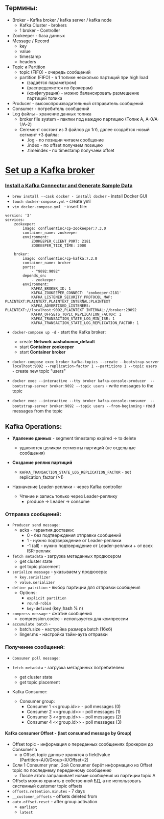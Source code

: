 ## Термины:
* Broker - Kafka broker / kafka server / kafka node
  * Kafka Cluster - brokers
  * 1 broker - Controller
* Zookeeper - база данных
* Message / Record
  * key
  * value
  * timestamp
  * headers
* Topic и Partition
  * topic (FIFO) - очередь сообщений
  * partition (FIFO) - в 1 топике несколько партиций при high load 
    * (задаётся параметром)
    * (распределяется по брокерам)
    * (конфигурация) - можно балансировать размещение партиций топика
* Producer - высокопроизводительный отправитель сообщений
* Consumer - потребитель сообщений
* Log файлы - хранение данных топика
  * broker file system - пакпки под каждую партицию (Топик A, A-0/A-1/A-2)
  * Сегемент состоит из 3 файлов до 1гб, далее создаётся новый сегмент +3 файла:
    * .log - по позиции читаем сообщение
    * .index - по offset получаем позицию
    * .timeindex - по timestamp получаем offset


# [Set up a Kafka broker](https://developer.confluent.io/quickstart/kafka-docker/#1-set-up-a-kafka-broker)
### [Install a Kafka Connector and Generate Sample Data](https://docs.confluent.io/5.5.4/quickstart/cos-docker-quickstart.html)

* `brew install --cask docker - install docker` - install Docker GUI
* `touch docker-compose.yml` - create yml
* `vim docker-compose.yml ` - insert file:
```
version: '3'
services:
    zookeeper:
        image: confluentinc/cp-zookeeper:7.3.0
        container_name: zookeeper
        environment:
            ZOOKEEPER_CLIENT_PORT: 2181
            ZOOKEEPER_TICK_TIME: 2000

    broker:
        image: confluentinc/cp-kafka:7.3.0
        container_name: broker
        ports:
            - "9092:9092"
        depends_on:
            - zookeeper
        environment:
            KAFKA_BROKER_ID: 1
            KAFKA_ZOOKEEPER_CONNECT: 'zookeeper:2181'
            KAFKA_LISTENER_SECURITY_PROTOCOL_MAP: PLAINTEXT:PLAINTEXT,PLAINTEXT_INTERNAL:PLAINTEXT
            KAFKA_ADVERTISED_LISTENERS: PLAINTEXT://localhost:9092,PLAINTEXT_INTERNAL://broker:29092
            KAFKA_OFFSETS_TOPIC_REPLICATION_FACTOR: 1
            KAFKA_TRANSACTION_STATE_LOG_MIN_ISR: 1
            KAFKA_TRANSACTION_STATE_LOG_REPLICATION_FACTOR: 1
```

* `docker-compose up -d` - start the Kafka broker:
  * create **Network aashabunov_default**
  * start **Container zookeeper**
  * start **Container broker**


* `docker-compose exec broker kafka-topics --create --bootstrap-server
localhost:9092 --replication-factor 1 --partitions 1 --topic users` - 
create new topic "users"


* `docker exec --interactive --tty broker kafka-console-producer 
--bootstrap-server broker:9092 --topic users` - 
write messages to the topic


* `docker exec --interactive --tty broker kafka-console-consumer 
--bootstrap-server broker:9092 --topic users --from-beginning` -
read messages from the topic


## Kafka Operations:
* **Удаление данных** - segment timestamp expired -> to delete
  * удаляются целиком сегменты партиций (не отдельные сообщения)


* **Создание реплик партиций**
  * `KAFKA_TRANSACTION_STATE_LOG_REPLICATION_FACTOR` - set replication_factor (>1)


* Назначение Leader-реплики - через Kafka controller
  * Чтение и запись только через Leader-реплику
    * produce -> Leader -> consume


### Отправка сообщений:
* `Producer send message`:
  * acks - гарантия доставки:
    * 0 - без подтверждения отправки сообщений
    * 1 - нужно подтверждение от Leader-реплики
    * -1 (all) - нужно подтверждение от Leader-реплики + от всех ISR-реплик
* `fetch metadata` - загрузка метаданных продюсером
  * get cluster state
  * get topic placement
* `serialize message` - указываем у продюсера:
  * `key.serializer`
  * `value.serializer`
* `define patrition` - выбор партиции для отправки сообщения
  * Options:
    * `explicit partition`
    * `round-robin`
    * `key-defined` (key_hash % n)
* `compress message` - сжатие сообщения
  * compression.codec - используется для компрессии
* `accumulate batch` - 
  * batch.size - настройка размера batch (16кб)
  * linger.ms - настройка тайм-аута отправки 


### Получение сообщений:
* `Consumer poll message`:
* `fetch metadata` - загрузка метаданных потребителем
  * get cluster state
  * get topic placement


* Kafka Consumer:
  * Consumer group:
    * Consumer 1 <<group.id>> - poll messages (0)
    * Consumer 2 <<group.id>> - poll messages (1)
    * Consumer 3 <<group.id>> - poll messages (2)
    * Consumer 4 <<group.id>> - poll messages (3)


#### Kafka consumer Offset - (last consumed message by Group)
* Offset topic - информация о переданных сообщениях брокером до Consumer'а
  * в Offset topic данные хранятся в field/value (Partition=A/0/Group=X/Offset=2)
* Если 1 Consumer упал, 2ой Consumer берёт информацию из Offset topic по последнему переданному сообщению
  * После этого запрашивает новые сообщения из партиции topic A
* Offsets можно хранить в собственной БД, а не использовать системный customer topic offsets
* `offsets.retention.minutes` - 7 days
* `__customer_offsets` - offsets deleted from
* `auto.offset.reset` - after group activation
  * `earliest`
  * `latest`
